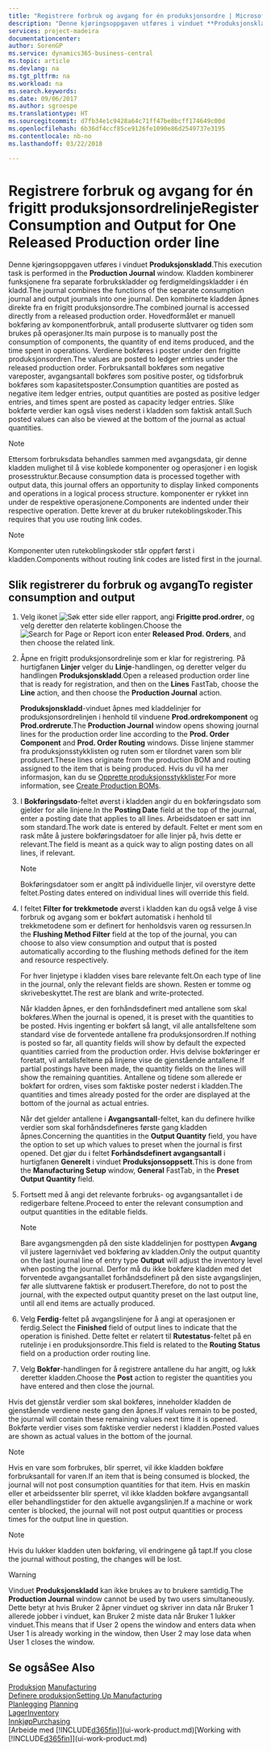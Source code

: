 ```yaml
---
title: "Registrere forbruk og avgang for én produksjonsordre | Microsoft-dokumentasjon"
description: "Denne kjøringsoppgaven utføres i vinduet **Produksjonskladd**. Kladden kombinerer funksjonene fra separate forbrukskladder og ferdigmeldingskladder i én kladd. Den kombinerte kladden åpnes direkte fra en frigitt produksjonsordre. Hovedformålet er manuell bokføring av komponentforbruk, antall produserte sluttvarer og tiden som brukes på operasjoner."
services: project-madeira
documentationcenter: 
author: SorenGP
ms.service: dynamics365-business-central
ms.topic: article
ms.devlang: na
ms.tgt_pltfrm: na
ms.workload: na
ms.search.keywords: 
ms.date: 09/06/2017
ms.author: sgroespe
ms.translationtype: HT
ms.sourcegitcommit: d7fb34e1c9428a64c71ff47be8bcff174649c00d
ms.openlocfilehash: 6b36df4ccf85ce9126fe1090e86d2549737e3195
ms.contentlocale: nb-no
ms.lasthandoff: 03/22/2018

---
```

# <a name="register-consumption-and-output-for-one-released-production-order-line"></a><span data-ttu-id="3560f-106">Registrere forbruk og avgang for én frigitt produksjonsordrelinje</span><span class="sxs-lookup"><span data-stu-id="3560f-106">Register Consumption and Output for One Released Production order line</span></span>
<span data-ttu-id="3560f-107">Denne kjøringsoppgaven utføres i vinduet **Produksjonskladd**.</span><span class="sxs-lookup"><span data-stu-id="3560f-107">This execution task is performed in the **Production Journal** window.</span></span> <span data-ttu-id="3560f-108">Kladden kombinerer funksjonene fra separate forbrukskladder og ferdigmeldingskladder i én kladd.</span><span class="sxs-lookup"><span data-stu-id="3560f-108">The journal combines the functions of the separate consumption journal and output journals into one journal.</span></span> <span data-ttu-id="3560f-109">Den kombinerte kladden åpnes direkte fra en frigitt produksjonsordre.</span><span class="sxs-lookup"><span data-stu-id="3560f-109">The combined journal is accessed directly from a released production order.</span></span> <span data-ttu-id="3560f-110">Hovedformålet er manuell bokføring av komponentforbruk, antall produserte sluttvarer og tiden som brukes på operasjoner.</span><span class="sxs-lookup"><span data-stu-id="3560f-110">Its main purpose is to manually post the consumption of components, the quantity of end items produced, and the time spent in operations.</span></span> <span data-ttu-id="3560f-111">Verdiene bokføres i poster under den frigitte produksjonsordren.</span><span class="sxs-lookup"><span data-stu-id="3560f-111">The values are posted to ledger entries under the released production order.</span></span> <span data-ttu-id="3560f-112">Forbruksantall bokføres som negative vareposter, avgangsantall bokføres som positive poster, og tidsforbruk bokføres som kapasitetsposter.</span><span class="sxs-lookup"><span data-stu-id="3560f-112">Consumption quantities are posted as negative item ledger entries, output quantities are posted as positive ledger entries, and times spent are posted as capacity ledger entries.</span></span> <span data-ttu-id="3560f-113">Slike bokførte verdier kan også vises nederst i kladden som faktisk antall.</span><span class="sxs-lookup"><span data-stu-id="3560f-113">Such posted values can also be viewed at the bottom of the journal as actual quantities.</span></span>  

> [!NOTE]  
>  <span data-ttu-id="3560f-114">Ettersom forbruksdata behandles sammen med avgangsdata, gir denne kladden mulighet til å vise koblede komponenter og operasjoner i en logisk prosesstruktur.</span><span class="sxs-lookup"><span data-stu-id="3560f-114">Because consumption data is processed together with output data, this journal offers an opportunity to display linked components and operations in a logical process structure.</span></span> <span data-ttu-id="3560f-115">komponenter er rykket inn under de respektive operasjonene.</span><span class="sxs-lookup"><span data-stu-id="3560f-115">Components are indented under their respective operation.</span></span> <span data-ttu-id="3560f-116">Dette krever at du bruker rutekoblingskoder.</span><span class="sxs-lookup"><span data-stu-id="3560f-116">This requires that you use routing link codes.</span></span>  

> [!NOTE]  
>  <span data-ttu-id="3560f-117">Komponenter uten rutekoblingskoder står oppført først i kladden.</span><span class="sxs-lookup"><span data-stu-id="3560f-117">Components without routing link codes are listed first in the journal.</span></span>  

## <a name="to-register-consumption-and-output"></a><span data-ttu-id="3560f-118">Slik registrerer du forbruk og avgang</span><span class="sxs-lookup"><span data-stu-id="3560f-118">To register consumption and output</span></span>  
1.  <span data-ttu-id="3560f-119">Velg ikonet ![Søk etter side eller rapport](media/ui-search/search_small.png "Søk etter side eller rapport"), angi **Frigitte prod.ordrer**, og velg deretter den relaterte koblingen.</span><span class="sxs-lookup"><span data-stu-id="3560f-119">Choose the ![Search for Page or Report](media/ui-search/search_small.png "Search for Page or Report icon") icon enter **Released Prod. Orders**, and then choose the related link.</span></span>  
2.  <span data-ttu-id="3560f-120">Åpne en frigitt produksjonsordrelinje som er klar for registrering. På hurtigfanen **Linjer** velger du **Linje**-handlingen, og deretter velger du handlingen **Produksjonskladd**.</span><span class="sxs-lookup"><span data-stu-id="3560f-120">Open a released production order line that is ready for registration, and then on the **Lines** FastTab, choose the **Line** action, and then choose the **Production Journal** action.</span></span>  

    <span data-ttu-id="3560f-121">**Produksjonskladd**-vinduet åpnes med kladdelinjer for produksjonsordrelinjen i henhold til vinduene **Prod.ordrekomponent** og **Prod.ordrerute**.</span><span class="sxs-lookup"><span data-stu-id="3560f-121">The **Production Journal** window opens showing journal lines for the production order line according to the **Prod. Order Component** and **Prod. Order Routing** windows.</span></span> <span data-ttu-id="3560f-122">Disse linjene stammer fra produksjonsstykklisten og ruten som er tilordnet varen som blir produsert.</span><span class="sxs-lookup"><span data-stu-id="3560f-122">These lines originate from the production BOM and routing assigned to the item that is being produced.</span></span> <span data-ttu-id="3560f-123">Hvis du vil ha mer informasjon, kan du se [Opprette produksjonsstykklister](production-how-to-create-routings.md).</span><span class="sxs-lookup"><span data-stu-id="3560f-123">For more information, see [Create Production BOMs](production-how-to-create-routings.md).</span></span>  

3.  <span data-ttu-id="3560f-124">I **Bokføringsdato**-feltet øverst i kladden angir du en bokføringsdato som gjelder for alle linjene.</span><span class="sxs-lookup"><span data-stu-id="3560f-124">In the **Posting Date** field at the top of the journal, enter a posting date that applies to all lines.</span></span> <span data-ttu-id="3560f-125">Arbeidsdatoen er satt inn som standard.</span><span class="sxs-lookup"><span data-stu-id="3560f-125">The work date is entered by default.</span></span> <span data-ttu-id="3560f-126">Feltet er ment som en rask måte å justere bokføringsdatoer for alle linjer på, hvis dette er relevant.</span><span class="sxs-lookup"><span data-stu-id="3560f-126">The field is meant as a quick way to align posting dates on all lines, if relevant.</span></span>  

    > [!NOTE]  
    >  <span data-ttu-id="3560f-127">Bokføringsdatoer som er angitt på individuelle linjer, vil overstyre dette feltet.</span><span class="sxs-lookup"><span data-stu-id="3560f-127">Posting dates entered on individual lines will override this field.</span></span>  

4.  <span data-ttu-id="3560f-128">I feltet **Filter for trekkmetode** øverst i kladden kan du også velge å vise forbruk og avgang som er bokført automatisk i henhold til trekkmetodene som er definert for henholdsvis varen og ressursen.</span><span class="sxs-lookup"><span data-stu-id="3560f-128">In the **Flushing Method Filter** field at the top of the journal, you can choose to also view consumption and output that is posted automatically according to the flushing methods defined for the item and resource respectively.</span></span>  

    <span data-ttu-id="3560f-129">For hver linjetype i kladden vises bare relevante felt.</span><span class="sxs-lookup"><span data-stu-id="3560f-129">On each type of line in the journal, only the relevant fields are shown.</span></span> <span data-ttu-id="3560f-130">Resten er tomme og skrivebeskyttet.</span><span class="sxs-lookup"><span data-stu-id="3560f-130">The rest are blank and write-protected.</span></span>  

    <span data-ttu-id="3560f-131">Når kladden åpnes, er den forhåndsdefinert med antallene som skal bokføres.</span><span class="sxs-lookup"><span data-stu-id="3560f-131">When the journal is opened, it is preset with the quantities to be posted.</span></span> <span data-ttu-id="3560f-132">Hvis ingenting er bokført så langt, vil alle antallsfeltene som standard vise de forventede antallene fra produksjonsordren.</span><span class="sxs-lookup"><span data-stu-id="3560f-132">If nothing is posted so far, all quantity fields will show by default the expected quantities carried from the production order.</span></span> <span data-ttu-id="3560f-133">Hvis delvise bokføringer er foretatt, vil antallsfeltene på linjene vise de gjenstående antallene.</span><span class="sxs-lookup"><span data-stu-id="3560f-133">If partial postings have been made, the quantity fields on the lines will show the remaining quantities.</span></span> <span data-ttu-id="3560f-134">Antallene og tidene som allerede er bokført for ordren, vises som faktiske poster nederst i kladden.</span><span class="sxs-lookup"><span data-stu-id="3560f-134">The quantities and times already posted for the order are displayed at the bottom of the journal as actual entries.</span></span>  

    <span data-ttu-id="3560f-135">Når det gjelder antallene i **Avgangsantall**-feltet, kan du definere hvilke verdier som skal forhåndsdefineres første gang kladden åpnes.</span><span class="sxs-lookup"><span data-stu-id="3560f-135">Concerning the quantities in the **Output Quantity** field, you have the option to set up which values to preset when the journal is first opened.</span></span> <span data-ttu-id="3560f-136">Det gjør du i feltet **Forhåndsdefinert avgangsantall** i hurtigfanen **Generelt** i vinduet **Produksjonsoppsett**.</span><span class="sxs-lookup"><span data-stu-id="3560f-136">This is done from the **Manufacturing Setup** window, **General** FastTab, in the **Preset Output Quantity** field.</span></span>

5.  <span data-ttu-id="3560f-137">Fortsett med å angi det relevante forbruks- og avgangsantallet i de redigerbare feltene.</span><span class="sxs-lookup"><span data-stu-id="3560f-137">Proceed to enter the relevant consumption and output quantities in the editable fields.</span></span>  

    > [!NOTE]  
    >  <span data-ttu-id="3560f-138">Bare avgangsmengden på den siste kladdelinjen for posttypen **Avgang** vil justere lagernivået ved bokføring av kladden.</span><span class="sxs-lookup"><span data-stu-id="3560f-138">Only the output quantity on the last journal line of entry type **Output** will adjust the inventory level when posting the journal.</span></span> <span data-ttu-id="3560f-139">Derfor må du ikke bokføre kladden med det forventede avgangsantallet forhåndsdefinert på den siste avgangslinjen, før alle sluttvarene faktisk er produsert.</span><span class="sxs-lookup"><span data-stu-id="3560f-139">Therefore, do not to post the journal, with the expected output quantity preset on the last output line, until all end items are actually produced.</span></span>  

6.  <span data-ttu-id="3560f-140">Velg **Ferdig**-feltet på avgangslinjene for å angi at operasjonen er ferdig.</span><span class="sxs-lookup"><span data-stu-id="3560f-140">Select the **Finished** field of output lines to indicate that the operation is finished.</span></span> <span data-ttu-id="3560f-141">Dette feltet er relatert til **Rutestatus**-feltet på en rutelinje i en produksjonsordre.</span><span class="sxs-lookup"><span data-stu-id="3560f-141">This field is related to the **Routing Status** field on a production order routing line.</span></span>  
7.  <span data-ttu-id="3560f-142">Velg **Bokfør**-handlingen for å registrere antallene du har angitt, og lukk deretter kladden.</span><span class="sxs-lookup"><span data-stu-id="3560f-142">Choose the **Post** action to register the quantities you have entered and then close the journal.</span></span>  

<span data-ttu-id="3560f-143">Hvis det gjenstår verdier som skal bokføres, inneholder kladden de gjenstående verdiene neste gang den åpnes.</span><span class="sxs-lookup"><span data-stu-id="3560f-143">If values remain to be posted, the journal will contain these remaining values next time it is opened.</span></span> <span data-ttu-id="3560f-144">Bokførte verdier vises som faktiske verdier nederst i kladden.</span><span class="sxs-lookup"><span data-stu-id="3560f-144">Posted values are shown as actual values in the bottom of the journal.</span></span>  

> [!NOTE]  
>  <span data-ttu-id="3560f-145"> Hvis en vare som forbrukes, blir sperret, vil ikke kladden bokføre forbruksantall for varen.</span><span class="sxs-lookup"><span data-stu-id="3560f-145">If an item that is being consumed is blocked, the journal will not post consumption quantities for that item.</span></span> <span data-ttu-id="3560f-146">Hvis en maskin eller et arbeidssenter blir sperret, vil ikke kladden bokføre avgangsantall eller behandlingstider for den aktuelle avgangslinjen.</span><span class="sxs-lookup"><span data-stu-id="3560f-146">If a machine or work center is blocked, the journal will not post output quantities or process times for the output line in question.</span></span>  

> [!NOTE]  
>  <span data-ttu-id="3560f-147">Hvis du lukker kladden uten bokføring, vil endringene gå tapt.</span><span class="sxs-lookup"><span data-stu-id="3560f-147">If you close the journal without posting, the changes will be lost.</span></span>  

> [!WARNING]  
>  <span data-ttu-id="3560f-148">Vinduet **Produksjonskladd** kan ikke brukes av to brukere samtidig.</span><span class="sxs-lookup"><span data-stu-id="3560f-148">The **Production Journal** window cannot be used by two users simultaneously.</span></span> <span data-ttu-id="3560f-149">Dette betyr at hvis Bruker 2 åpner vinduet og skriver inn data når Bruker 1 allerede jobber i vinduet, kan Bruker 2 miste data når Bruker 1 lukker vinduet.</span><span class="sxs-lookup"><span data-stu-id="3560f-149">This means that if User 2 opens the window and enters data when User 1 is already working in the window, then User 2 may lose data when User 1 closes the window.</span></span>  

## <a name="see-also"></a><span data-ttu-id="3560f-150">Se også</span><span class="sxs-lookup"><span data-stu-id="3560f-150">See Also</span></span>  
<span data-ttu-id="3560f-151">[Produksjon](production-manage-manufacturing.md)  </span><span class="sxs-lookup"><span data-stu-id="3560f-151">[Manufacturing](production-manage-manufacturing.md)  </span></span>  
[<span data-ttu-id="3560f-152">Definere produksjon</span><span class="sxs-lookup"><span data-stu-id="3560f-152">Setting Up Manufacturing</span></span>](production-configure-production-processes.md)  
<span data-ttu-id="3560f-153">[Planlegging](production-planning.md)    </span><span class="sxs-lookup"><span data-stu-id="3560f-153">[Planning](production-planning.md)    </span></span>  
[<span data-ttu-id="3560f-154">Lager</span><span class="sxs-lookup"><span data-stu-id="3560f-154">Inventory</span></span>](inventory-manage-inventory.md)  
[<span data-ttu-id="3560f-155">Innkjøp</span><span class="sxs-lookup"><span data-stu-id="3560f-155">Purchasing</span></span>](purchasing-manage-purchasing.md)  
<span data-ttu-id="3560f-156">[Arbeide med [!INCLUDE[d365fin](includes/d365fin_md.md)]](ui-work-product.md)</span><span class="sxs-lookup"><span data-stu-id="3560f-156">[Working with [!INCLUDE[d365fin](includes/d365fin_md.md)]](ui-work-product.md)</span></span>

